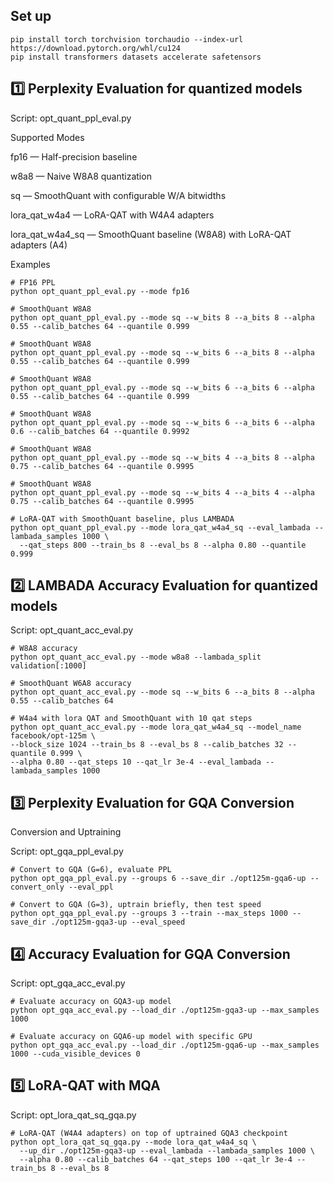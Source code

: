 ## Set up
```
pip install torch torchvision torchaudio --index-url https://download.pytorch.org/whl/cu124
pip install transformers datasets accelerate safetensors
```
## 1️⃣ Perplexity Evaluation for quantized models

Script: opt_quant_ppl_eval.py

Supported Modes

fp16 — Half-precision baseline

w8a8 — Naive W8A8 quantization

sq — SmoothQuant with configurable W/A bitwidths

lora_qat_w4a4 — LoRA-QAT with W4A4 adapters

lora_qat_w4a4_sq — SmoothQuant baseline (W8A8) with LoRA-QAT adapters (A4)

Examples
```
# FP16 PPL
python opt_quant_ppl_eval.py --mode fp16

# SmoothQuant W8A8
python opt_quant_ppl_eval.py --mode sq --w_bits 8 --a_bits 8 --alpha 0.55 --calib_batches 64 --quantile 0.999

# SmoothQuant W8A8
python opt_quant_ppl_eval.py --mode sq --w_bits 6 --a_bits 8 --alpha 0.55 --calib_batches 64 --quantile 0.999

# SmoothQuant W8A8
python opt_quant_ppl_eval.py --mode sq --w_bits 6 --a_bits 6 --alpha 0.55 --calib_batches 64 --quantile 0.999

# SmoothQuant W8A8
python opt_quant_ppl_eval.py --mode sq --w_bits 6 --a_bits 6 --alpha 0.6 --calib_batches 64 --quantile 0.9992

# SmoothQuant W8A8
python opt_quant_ppl_eval.py --mode sq --w_bits 4 --a_bits 8 --alpha 0.75 --calib_batches 64 --quantile 0.9995

# SmoothQuant W8A8
python opt_quant_ppl_eval.py --mode sq --w_bits 4 --a_bits 4 --alpha 0.75 --calib_batches 64 --quantile 0.9995

# LoRA-QAT with SmoothQuant baseline, plus LAMBADA
python opt_quant_ppl_eval.py --mode lora_qat_w4a4_sq --eval_lambada --lambada_samples 1000 \
  --qat_steps 800 --train_bs 8 --eval_bs 8 --alpha 0.80 --quantile 0.999
``` 

## 2️⃣ LAMBADA Accuracy Evaluation for quantized models 

Script: opt_quant_acc_eval.py

```
# W8A8 accuracy
python opt_quant_acc_eval.py --mode w8a8 --lambada_split validation[:1000]

# SmoothQuant W6A8 accuracy
python opt_quant_acc_eval.py --mode sq --w_bits 6 --a_bits 8 --alpha 0.55 --calib_batches 64

# W4a4 with lora QAT and SmoothQuant with 10 qat steps
python opt_quant_acc_eval.py --mode lora_qat_w4a4_sq --model_name facebook/opt-125m \
--block_size 1024 --train_bs 8 --eval_bs 8 --calib_batches 32 --quantile 0.999 \
--alpha 0.80 --qat_steps 10 --qat_lr 3e-4 --eval_lambada --lambada_samples 1000
```

## 3️⃣ Perplexity Evaluation for GQA Conversion
Conversion and Uptraining

Script: opt_gqa_ppl_eval.py

```
# Convert to GQA (G=6), evaluate PPL
python opt_gqa_ppl_eval.py --groups 6 --save_dir ./opt125m-gqa6-up --convert_only --eval_ppl

# Convert to GQA (G=3), uptrain briefly, then test speed
python opt_gqa_ppl_eval.py --groups 3 --train --max_steps 1000 --save_dir ./opt125m-gqa3-up --eval_speed
```

## 4️⃣ Accuracy Evaluation for GQA Conversion

Script: opt_gqa_acc_eval.py

```
# Evaluate accuracy on GQA3-up model
python opt_gqa_acc_eval.py --load_dir ./opt125m-gqa3-up --max_samples 1000

# Evaluate accuracy on GQA6-up model with specific GPU
python opt_gqa_acc_eval.py --load_dir ./opt125m-gqa6-up --max_samples 1000 --cuda_visible_devices 0
```

## 5️⃣ LoRA-QAT with MQA 

Script: opt_lora_qat_sq_gqa.py

```
# LoRA-QAT (W4A4 adapters) on top of uptrained GQA3 checkpoint
python opt_lora_qat_sq_gqa.py --mode lora_qat_w4a4_sq \
  --up_dir ./opt125m-gqa3-up --eval_lambada --lambada_samples 1000 \
  --alpha 0.80 --calib_batches 64 --qat_steps 100 --qat_lr 3e-4 --train_bs 8 --eval_bs 8
```
